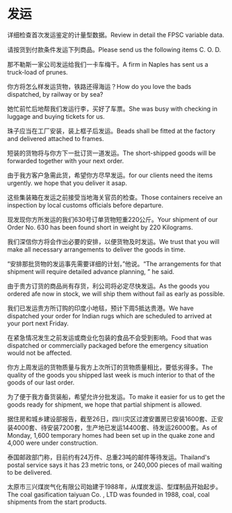 # 发运

<p><span class="chinese">详细检查首次发运鉴定的计量型数据。</span><span class="english">Review in detail the FPSC variable data.</span></p>

<p><span class="chinese">请按货到付款条件发运下列商品。</span><span class="english">Please send us the following items C. O. D.</span></p>

<p><span class="chinese">那不勒斯一家公司发运给我们一卡车梅干。</span><span class="english">A firm in Naples has sent us a truck-load of prunes.</span></p>

<p><span class="chinese">你方将怎么样发运货物，铁路还得海运？</span><span class="english">How do you love the bads dispatched, by railway or by sea?</span></p>

<p><span class="chinese">她忙前忙后地帮我们发运行李，买好了车票。</span><span class="english">She was busy with checking in luggage and buying tickets for us.</span></p>

<p><span class="chinese">珠子应当在工厂安装，装上框子后发运。</span><span class="english">Beads shall be fitted at the factory and delivered attached to frames.</span></p>

<p><span class="chinese">短装的货物将与你方下一批订货一道发运。</span><span class="english">The short-shipped goods will be forwarded together with your next order.</span></p>

<p><span class="chinese">由于我方客户急需此货，希望你方尽早发运。</span><span class="english">for our clients need the items urgently. we hope that you deliver it asap.</span></p>

<p><span class="chinese">这些集装箱在发运之前接受当地海关官员的检查。</span><span class="english">Those containers receive an inspection by local customs officials before departure.</span></p>

<p><span class="chinese">现发现你方所发运的我们630号订单货物短重220公斤。</span><span class="english">Your shipment of our Order No. 630 has been found short in weight by 220 Kilograms.</span></p>

<p><span class="chinese">我们深信你方将会作出必要的安排，以便货物及时发运。</span><span class="english">We trust that you will make all necessary arrangements to deliver the goods in time.</span></p>

<p><span class="chinese">“安排那批货物的发运事先需要详细的计划，”他说。</span><span class="english">“The arrangements for that shipment will require detailed advance planning, ” he said.</span></p>

<p><span class="chinese">由于贵方订货的商品尚有存货，利公司将必定尽快发运。</span><span class="english">As the goods you ordered afe now in stock, we will ship them without fail as early as possible.</span></p>

<p><span class="chinese">我们已发运贵方所订购的印度小地毯，预计下周5抵达贵港。</span><span class="english">We have dispatched your order for Indian rugs which are scheduled to arrived at your port next Friday.</span></p>

<p><span class="chinese">在紧急情况发生之前发运或商业化包装的食品不会受到影响。</span><span class="english">Food that was dispatched or commercially packaged before the emergency situation would not be affected.</span></p>

<p><span class="chinese">你方上周发运的货物质量与我方上次所订的货物质量相比，要低劣得多。</span><span class="english">The quality of the goods you shipped last week is much interior to that of the goods of our last order.</span></p>

<p><span class="chinese">为了便于我方备货装船，希望允许分批发运。</span><span class="english">To make it easier for us to get the goods ready for shipment, we hope that partial shipment is allowed.</span></p>

<p><span class="chinese">据住房和城乡建设部报告，截至26日，四川灾区过渡安置房已安装1600套、正安装4000套、待安装7200套，生产地已发运14400套、待发运26000套。</span><span class="english">As of Monday, 1,600 temporary homes had been set up in the quake zone and 4,000 were under construction.</span></p>

<p><span class="chinese">泰国邮政部门称，目前约有24万件、总重23吨的邮件等待发运。</span><span class="english">Thailand's postal service says it has 23 metric tons, or 240,000 pieces of mail waiting to be delivered.</span></p>

<p><span class="chinese">太原市三兴煤炭气化有限公司始建于1988年，从煤炭发运、型煤制品开始起步。</span><span class="english">The coal gasification taiyuan Co. , LTD was founded in 1988, coal, coal shipments from the start products.</span></p>


